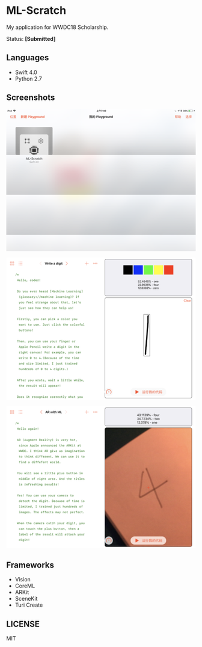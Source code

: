 # ML-Scratch

My application for WWDC18 Scholarship.

Status: **[Submitted]**

## Languages

- Swift 4.0
- Python 2.7

## Screenshots

![](1.PNG)

![](2.PNG)

![](3.PNG)

## Frameworks

- Vision
- CoreML
- ARKit
- SceneKit
- Turi Create

## LICENSE

MIT
